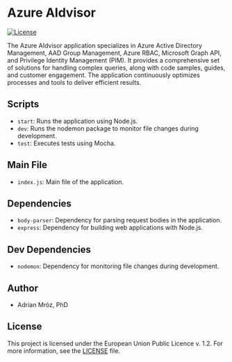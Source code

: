 # Azure AIdvisor

[![License](https://img.shields.io/badge/license-EUPL--1.2-blue.svg)](https://github.com/abenteuerzeit/azure-aidvisor/blob/development/LICENSE)

The Azure AIdvisor application specializes in Azure Active Directory Management, AAD Group Management, Azure RBAC, Microsoft Graph API, and Privilege Identity Management (PIM). It provides a comprehensive set of solutions for handling complex queries, along with code samples, guides, and customer engagement. The application continuously optimizes processes and tools to deliver efficient results.

## Scripts

- `start`: Runs the application using Node.js.
- `dev`: Runs the nodemon package to monitor file changes during development.
- `test`: Executes tests using Mocha.

## Main File

- `index.js`: Main file of the application.

## Dependencies

- `body-parser`: Dependency for parsing request bodies in the application.
- `express`: Dependency for building web applications with Node.js.

## Dev Dependencies

- `nodemon`: Dependency for monitoring file changes during development.

## Author

- Adrian Mróz, PhD

## License

This project is licensed under the European Union Public Licence v. 1.2. For more information, see the [LICENSE](https://github.com/abenteuerzeit/azure-aidvisor/blob/development/LICENSE) file.
